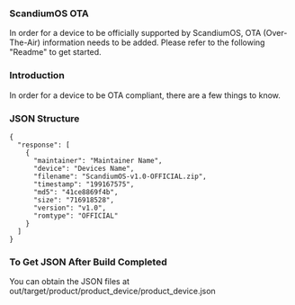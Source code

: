 ### ScandiumOS OTA
In order for a device to be officially supported by ScandiumOS, OTA (Over-The-Air) information needs to be added. Please refer to the following "Readme" to get started.

### Introduction
In order for a device to be OTA compliant, there are a few things to know.

### JSON Structure
```
{
  "response": [
    {
      "maintainer": "Maintainer Name",
      "device": "Devices Name",
      "filename": "ScandiumOS-v1.0-OFFICIAL.zip",
      "timestamp": "199167575",
      "md5": "41ce8869f4b",
      "size": "716918528",
      "version": "v1.0",
      "romtype": "OFFICIAL"
    }
  ]
}
```

### To Get JSON After Build Completed
You can obtain the JSON files at out/target/product/product_device/product_device.json
